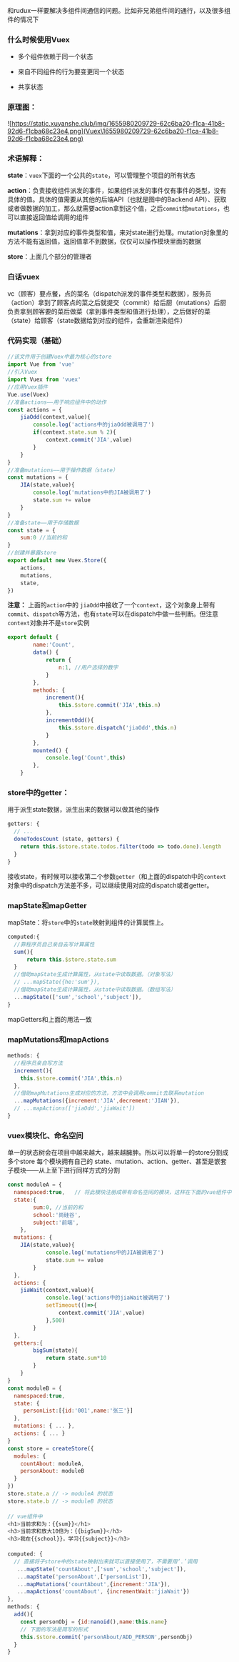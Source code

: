 和rudux一样要解决多组件间通信的问题。比如非兄弟组件间的通行，以及很多组件的情况下

### 什么时候使用Vuex

- 多个组件依赖于同一个状态

- 来自不同组件的行为要变更同一个状态

- 共享状态

### 原理图：

![https://static.xuyanshe.club/img/1655980209729-62c6ba20-f1ca-41b8-92d6-f1cba68c23e4.png](Vuex\1655980209729-62c6ba20-f1ca-41b8-92d6-f1cba68c23e4.png)

### 术语解释：

**state**：`vuex`下面的一个公共的`state`，可以管理整个项目的所有状态

**action**：负责接收组件派发的事件，如果组件派发的事件仅有事件的类型，没有具体的值。具体的值需要从其他的后端API（也就是图中的Backend API）、获取或者做数据的加工，那么就需要action拿到这个值，之后`commit`给`mutations`，也可以直接返回值给调用的组件

**mutations**：拿到对应的事件类型和值，来对state进行处理。mutation对象里的方法不能有返回值，返回值拿不到数据，仅仅可以操作模块里面的数据

**store**：上面几个部分的管理者

### 白话vuex

vc（顾客）要点餐，点的菜名（dispatch派发的事件类型和数据），服务员（action）拿到了顾客点的菜之后就提交（commit）给后厨（mutations）后厨负责拿到顾客要的菜后做菜（拿到事件类型和值进行处理），之后做好的菜（state）给顾客（state数据给到对应的组件，会重新渲染组件）

### 代码实现（基础）

```js
//该文件用于创建Vuex中最为核心的store
import Vue from 'vue'
//引入Vuex
import Vuex from 'vuex'
//应用Vuex插件
Vue.use(Vuex)
//准备actions——用于响应组件中的动作
const actions = {
    jiaOdd(context,value){
        console.log('actions中的jiaOdd被调用了')
        if(context.state.sum % 2){
            context.commit('JIA',value)
        }
    }
}
//准备mutations——用于操作数据（state）
const mutations = {
    JIA(state,value){
        console.log('mutations中的JIA被调用了')
        state.sum += value
    }
}
//准备state——用于存储数据
const state = {
    sum:0 //当前的和
}
//创建并暴露store
export default new Vuex.Store({
    actions,
    mutations,
    state,
})
```

**注意：** 上面的`action`中的 `jiaOdd`中接收了一个`context`，这个对象身上带有`commit`、`dispatch`等方法，也有`state`可以在dispatch中做一些判断。但注意`context`对象并不是`store`实例

```js
export default {
        name:'Count',
        data() {
            return {
                n:1, //用户选择的数字
            }
        },
        methods: {
            increment(){
                this.$store.commit('JIA',this.n)
            },
            incrementOdd(){
                this.$store.dispatch('jiaOdd',this.n)
            }
        },
        mounted() {
            console.log('Count',this)
        },
    }
```

### store中的getter：

用于派生state数据，派生出来的数据可以做其他的操作

```js
getters: {
  // ...
  doneTodosCount (state, getters) {
    return this.$store.state.todos.filter(todo => todo.done).length
  }
}
```

接收state，有时候可以接收第二个参数`getter`（和上面的dispatch中的`context`对象中的dispatch方法差不多，可以继续使用对应的dispatch或者getter。

### mapState和mapGetter

mapState：将`store`中的`state`映射到组件的计算属性上。

```js
computed:{
  //靠程序员自己亲自去写计算属性
  sum(){
      return this.$store.state.sum
  }
  //借助mapState生成计算属性，从state中读取数据。（对象写法）
  // ...mapState({he:'sum'}),
  //借助mapState生成计算属性，从state中读取数据。（数组写法）
  ...mapState(['sum','school','subject']),
}
```

mapGetters和上面的用法一致

### mapMutations和mapActions

```js
methods: {
  //程序员亲自写方法
  increment(){
    this.$store.commit('JIA',this.n)
  },
  //借助mapMutations生成对应的方法，方法中会调用commit去联系mutation
  ...mapMutations({increment:'JIA',decrement:'JIAN'}),
  // ...mapActions(['jiaOdd','jiaWait'])
}
```

### vuex模块化、命名空间

单一的状态树会在项目中越来越大，越来越臃肿。所以可以将单一的store分割成多个store 每个模块拥有自己的 state、mutation、action、getter、甚至是嵌套子模块——从上至下进行同样方式的分割

```js
const moduleA = {
  namespaced:true,   // 将此模块注册成带有命名空间的模块，这样在下面的vue组件中使用才不会报错
  state:{
        sum:0, //当前的和
        school:'尚硅谷',
        subject:'前端',
    },
  mutations: { 
    JIA(state,value){
            console.log('mutations中的JIA被调用了')
            state.sum += value
        }
  },
  actions: { 
    jiaWait(context,value){
            console.log('actions中的jiaWait被调用了')
            setTimeout(()=>{
                context.commit('JIA',value)
            },500)
        }
  },
  getters:{
        bigSum(state){
            return state.sum*10
        }
    }
}
const moduleB = {
  namespaced:true,
  state: {
     personList:[{id:'001',name:'张三'}]
  },
  mutations: { ... },
  actions: { ... }
}
const store = createStore({
  modules: {
    countAbout: moduleA,
    personAbout: moduleB
  }
})
store.state.a // -> moduleA 的状态
store.state.b // -> moduleB 的状态

// vue组件中
<h1>当前求和为：{{sum}}</h1>
<h3>当前求和放大10倍为：{{bigSum}}</h3>
<h3>我在{{school}}，学习{{subject}}</h3>

computed: {
  // 直接将子store中的state映射出来就可以直接使用了，不需要用‘.’调用
   ...mapState('countAbout',['sum','school','subject']),
   ...mapState('personAbout',['personList']),
   ...mapMutations('countAbout',{increment:'JIA'}),
   ...mapActions('countAbout', {incrementWait:'jiaWait'})
},
methods: {
  add(){
    const personObj = {id:nanoid(),name:this.name}
    // 下面的写法是简写的形式
    this.$store.commit('personAbout/ADD_PERSON',personObj)
  }
}
```


